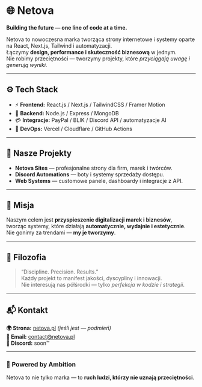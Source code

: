# 🌐 Netova

**Building the future — one line of code at a time.**

Netova to nowoczesna marka tworząca strony internetowe i systemy oparte na React, Next.js, Tailwind i automatyzacji.  
Łączymy **design, performance i skuteczność biznesową** w jednym.  
Nie robimy przeciętności — tworzymy projekty, które *przyciągają uwagę i generują wyniki*.

---

## ⚙️ Tech Stack
- ⚡ **Frontend:** React.js / Next.js / TailwindCSS / Framer Motion  
- 🧠 **Backend:** Node.js / Express / MongoDB  
- 💳 **Integracje:** PayPal / BLIK / Discord API / automatyzacje AI  
- 🚀 **DevOps:** Vercel / Cloudflare / GitHub Actions  

---

## 🧩 Nasze Projekty
- **Netova Sites** — profesjonalne strony dla firm, marek i twórców.  
- **Discord Automations** — boty i systemy sprzedaży dostępu.  
- **Web Systems** — customowe panele, dashboardy i integracje z API.  

---

## 🧠 Misja
Naszym celem jest **przyspieszenie digitalizacji marek i biznesów**,  
tworząc systemy, które działają **automatycznie, wydajnie i estetycznie**.  
Nie gonimy za trendami — **my je tworzymy**.

---

## 👑 Filozofia
> “Discipline. Precision. Results.”  
Każdy projekt to manifest jakości, dyscypliny i innowacji.  
Nie interesują nas półśrodki — tylko *perfekcja w kodzie i strategii*.

---

## 📬 Kontakt
**🌍 Strona:** [netova.pl](https://netova.pl) *(jeśli jest — podmień)*  
**📧 Email:** contact@netova.pl  
**💬 Discord:** soon™  

---

### 🦾 Powered by Ambition
Netova to nie tylko marka — to **ruch ludzi, którzy nie uznają przeciętności**.

